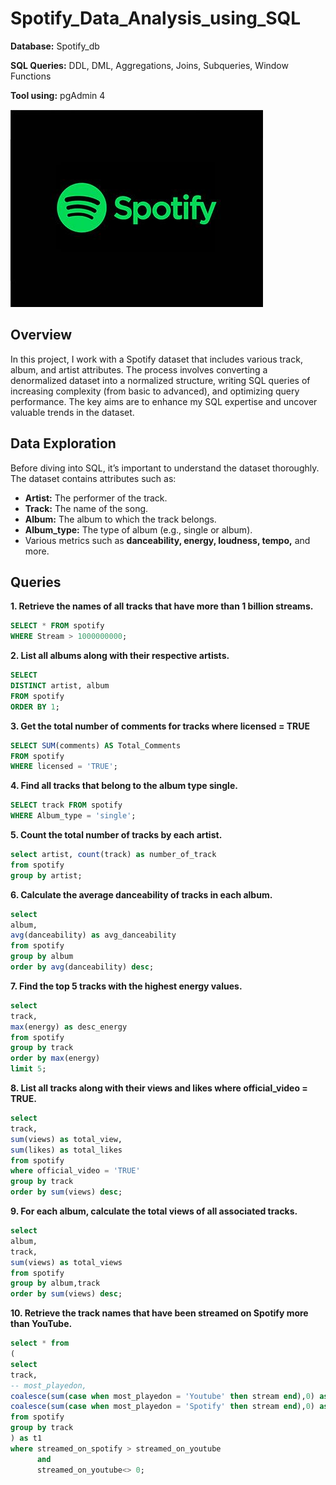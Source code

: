 # Spotify_Data_Analysis_using_SQL

**Database:** Spotify_db

**SQL Queries:** DDL, DML, Aggregations, Joins, Subqueries, Window Functions

**Tool using:** pgAdmin 4

![Spotify](https://github.com/Issita/Spotify_Data_Analysis_using_SQL/blob/main/spotify.png)

## Overview

In this project, I work with a Spotify dataset that includes various track, album, and artist attributes. The process involves converting a denormalized dataset into a normalized structure, writing SQL queries of increasing complexity (from basic to advanced), and optimizing query performance. The key aims are to enhance my SQL expertise and uncover valuable trends in the dataset.


## Data Exploration

Before diving into SQL, it’s important to understand the dataset thoroughly. The dataset contains attributes such as:

- **Artist:** The performer of the track.
- **Track:** The name of the song.
- **Album:** The album to which the track belongs.
- **Album_type:** The type of album (e.g., single or album).
- Various metrics such as **danceability, energy, loudness, tempo,** and more.

## Queries
**1. Retrieve the names of all tracks that have more than 1 billion streams.**
```sql
SELECT * FROM spotify
WHERE Stream > 1000000000;
```
**2. List all albums along with their respective artists.**
```sql
SELECT 
DISTINCT artist, album
FROM spotify
ORDER BY 1;
```
**3. Get the total number of comments for tracks where licensed = TRUE**
```sql
SELECT SUM(comments) AS Total_Comments
FROM spotify
WHERE licensed = 'TRUE';
```
**4. Find all tracks that belong to the album type single.**
```sql
SELECT track FROM spotify
WHERE Album_type = 'single';
```
**5. Count the total number of tracks by each artist.**

```sql
select artist, count(track) as number_of_track
from spotify
group by artist;
```

**6. Calculate the average danceability of tracks in each album.**
```sql
select
album,
avg(danceability) as avg_danceability
from spotify
group by album
order by avg(danceability) desc;
```

**7. Find the top 5 tracks with the highest energy values.**
```sql
select 
track,
max(energy) as desc_energy
from spotify
group by track
order by max(energy)
limit 5;
```

**8. List all tracks along with their views and likes where official_video = TRUE.**
```sql
select 
track,
sum(views) as total_view,
sum(likes) as total_likes
from spotify
where official_video = 'TRUE'
group by track
order by sum(views) desc;
```

**9. For each album, calculate the total views of all associated tracks.**
```sql
select 
album,
track,
sum(views) as total_views
from spotify
group by album,track
order by sum(views) desc;

```

**10. Retrieve the track names that have been streamed on Spotify more than YouTube.**
```sql
select * from 
(
select 
track,
-- most_playedon,
coalesce(sum(case when most_playedon = 'Youtube' then stream end),0) as streamed_on_youtube,
coalesce(sum(case when most_playedon = 'Spotify' then stream end),0) as streamed_on_spotify
from spotify
group by track
) as t1
where streamed_on_spotify > streamed_on_youtube
	  and
	  streamed_on_youtube<> 0; 

```


```sql

```
